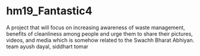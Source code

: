 # hm19_Fantastic4
A project that will focus on increasing awareness of waste management, benefits of cleanliness among people and urge them to share their pictures, videos, and media which is somehow related to the Swachh Bharat Abhiyan.
team ayush dayal, siddhart tomar
